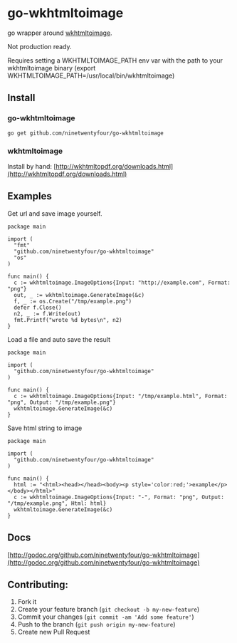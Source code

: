 # go-wkhtmltoimage

go wrapper around [wkhtmltoimage](http://wkhtmltopdf.org/).

Not production ready.

Requires setting a WKHTMLTOIMAGE_PATH env var with the path to your wkhtmltoimage binary (export WKHTMLTOIMAGE_PATH=/usr/local/bin/wkhtmltoimage)

## Install

### go-wkhtmltoimage

    go get github.com/ninetwentyfour/go-wkhtmltoimage

### wkhtmltoimage
Install by hand: [http://wkhtmltopdf.org/downloads.html](http://wkhtmltopdf.org/downloads.html)

## Examples
Get url and save image yourself.

    package main

    import (
      "fmt"
      "github.com/ninetwentyfour/go-wkhtmltoimage"
      "os"
    )

    func main() {
      c := wkhtmltoimage.ImageOptions{Input: "http://example.com", Format: "png"}
      out, _ := wkhtmltoimage.GenerateImage(&c)
      f, _ := os.Create("/tmp/example.png")
      defer f.Close()
      n2, _ := f.Write(out)
      fmt.Printf("wrote %d bytes\n", n2)
    }

Load a file and auto save the result

    package main

    import (
      "github.com/ninetwentyfour/go-wkhtmltoimage"
    )

    func main() {
      c := wkhtmltoimage.ImageOptions{Input: "/tmp/example.html", Format: "png", Output: "/tmp/example.png"}
      wkhtmltoimage.GenerateImage(&c)
    }

Save html string to image

    package main

    import (
      "github.com/ninetwentyfour/go-wkhtmltoimage"
    )

    func main() {
      html := "<html><head></head><body><p style='color:red;'>example</p></body></html>"
      c := wkhtmltoimage.ImageOptions{Input: "-", Format: "png", Output: "/tmp/example.png", Html: html}
      wkhtmltoimage.GenerateImage(&c)
    }

## Docs

[http://godoc.org/github.com/ninetwentyfour/go-wkhtmltoimage](http://godoc.org/github.com/ninetwentyfour/go-wkhtmltoimage)

## Contributing:
1. Fork it
1. Create your feature branch (`git checkout -b my-new-feature`)
1. Commit your changes (`git commit -am 'Add some feature'`)
1. Push to the branch (`git push origin my-new-feature`)
1. Create new Pull Request